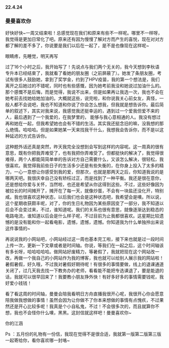 #### 22.4.24

###  曼曼喜欢你

好快好快~一周又结束啦！总感觉现在我们和原来有些不一样呢。哪里不一样呀，我觉得是更加日常化了吧。原来还有因为慢慢了解对方而产生的喜悦，现在对对方都了解的差不多了，你说要是我们以后在一起了，是不是也像现在这样呢~

眼睛疼，先睡觉，明天再写

过了16个小时之后，我开始写了！先说点与我们两个无关的，我今天想到李秋语专升本已经结束了，我就看了看她的朋友圈（之前屏蔽了）。她发了条朋友圈，考试有很多人鼓励她，拿到了奖学金，约到了HPV疫苗，我的第一个想法是，我们离开之后她过的不错呢，同时也有些感慨，因为她考前我没和她说过加油什么的。那个感慨不是后悔，而是觉得，我说不出来，但是如果再让我选一次，我也不会在她考前去找她给她加油的。大概就这些，说完啦，和你说我关心前女友，真怪，一般人都不会说吧，我也不知道和你说了你会怎么想我，但我就是想告诉你。最后简单的叙述下，其实对我来说，我感觉我还挺幸运的，遇到过一个爱我但爱不来的人，最后遇到了一个我爱的，在我梦里的， 能够与我心意相通的人。我没有想过再和她在一起，但我希望她也会有不错的生活。其实我还挺念旧的嘛，没我想的那么绝情。哈哈哈。但是如果她某一天来找我干什么，我想我会告诉你，而不是以这种延迟的方式告诉你。

这种题外话还真是突然，昨天我完全没想到会写到这样的内容呢。这一周真的很有意思，既有你把我弄难受了，也有我把你弄难受了。但都挺快的解决了，我觉得很难得，两个人都能简简单单的告诉对方自己需要什么，又该怎么解决，很轻松，我很喜欢。我觉得我前些日子的生活多少还是有些失衡的，在你身上投入了太多的精力，一心一意想让你感受到我的爱，但那次，也就是那两天之后，你知道我说的是哪两天吧。我很庆幸自己没有矫枉过正，而是找到了一种平衡。我还是很在意你，还是想给你爱与关怀，当然啦，也还是希望从你这得到这些。不过，这些好像因为被拉长的时间摊开了，摊开在了每一天，就像炒蛋，不会有一块盐还没化开，特别咸。我也很喜欢这种状态，以后我们也会是这种状态吧，我希望会是噢。所以说，这个星期收获颇丰呢，对了，你的生日礼物因为某些原因变了一部分，我不知道以后会不会变过来，不过，谁知道呢。我们的关系也很有意思，就像逐渐达到稳态的电路电流，谁知道以后会是什么样子呢，不过目前为止我都很喜欢。这星期比较遗憾的是没有能和你一起看电影，遗憾，遗憾，遗憾。你知道我为什么单独拎出来说这件事情的~

再说说我的小网站吧，小网站经过这一周也基本完工啦，接下来也就是过一段时间上传一次，更新一下文章或者是时间轴。你说，等我们在一起之后，这个时间轴该有多长呀，哈哈哈哈哈。做网站好废精力，等暑假了，我就把现在这个网站改一改，再做一个我自己的小网站作为我的博客，我也就可以给别人展示我的网站啦！暑假暑假，好久哦，不过我对暑假好期待呢！有很多的事情要做，线上的退课通道关闭了，过几天我去找一下教务办的老师，看看能不能把专选课退了，要是能退的话，我就可以很早回来了！我要教小朋友挣外快！有好多好多的事情需要钱呢，我好爱小钱钱！

看了看这周的时间轴，曼曼会陪我看明日方舟直播我很开心呢，我很开心你会愿意陪我做我想做的事情！虽然会因为让你做不了你本来想做的事情有点愧疚，不过果然还是开心比较多呢！我真是个小自私鬼，不过！不会很多次的，而且就算你不想，我也不会怪你什么噢，黑黑。这封信就这样吧！曼曼喜欢你~

你的江涵

Ps ：五月份的礼物有一份信，我现在觉得不是很合适，我就第一版第二版第三版一起寄给你，看你喜欢哪一封咯~
